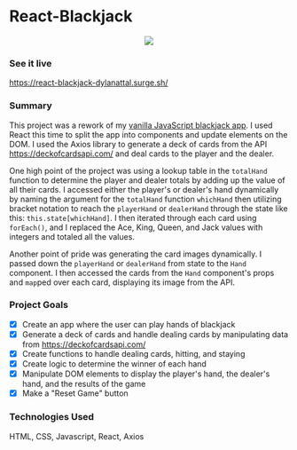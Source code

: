 # React-Blackjack

<p align="center">
<img src="src/react-blackjack.gif">
</p>

### See it live

https://react-blackjack-dylanattal.surge.sh/

### Summary

This project was a rework of my [vanilla JavaScript blackjack app](http://blackjack-dylanattal.surge.sh). I used React this time to split the app into components and update elements on the DOM. I used the Axios library to generate a deck of cards from the API https://deckofcardsapi.com/ and deal cards to the player and the dealer.

One high point of the project was using a lookup table in the `totalHand` function to determine the player and dealer totals by adding up the value of all their cards. I accessed either the player's or dealer's hand dynamically by naming the argument for the `totalHand` function `whichHand` then utilizing bracket notation to reach the `playerHand` or `dealerHand` through the state like this: `this.state[whichHand]`. I then iterated through each card using `forEach()`, and I replaced the Ace, King, Queen, and Jack values with integers and totaled all the values.

Another point of pride was generating the card images dynamically. I passed down the `playerHand` or `dealerHand` from state to the `Hand` component. I then accessed the cards from the `Hand` component's props and `map`ped over each card, displaying its image from the API.

### Project Goals

- [x] Create an app where the user can play hands of blackjack
- [x] Generate a deck of cards and handle dealing cards by manipulating data from https://deckofcardsapi.com/
- [x] Create functions to handle dealing cards, hitting, and staying
- [x] Create logic to determine the winner of each hand
- [x] Manipulate DOM elements to display the player's hand, the dealer's hand, and the results of the game
- [x] Make a "Reset Game" button

### Technologies Used

HTML, CSS, Javascript, React, Axios
